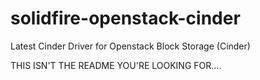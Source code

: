 solidfire-openstack-cinder
==========================

Latest Cinder Driver for Openstack Block Storage (Cinder)

THIS ISN'T THE README YOU'RE LOOKING FOR....
